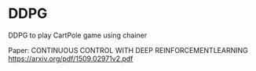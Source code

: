 # DDPG
DDPG to play CartPole game using chainer 

Paper:
CONTINUOUS CONTROL WITH DEEP REINFORCEMENTLEARNING 
https://arxiv.org/pdf/1509.02971v2.pdf
